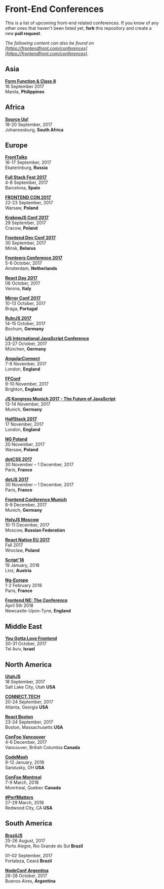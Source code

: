 # Front-End Conferences

This is a list of upcoming front-end related conferences. If you know of any other ones that haven't been listed yet, **fork** this repository and create a new **pull request**.

*The following content can also be found on [https://frontendfront.com/conferences](https://frontendfront.com/conferences).*


## Asia
[**Form Function & Class 8**](http://2017.formfunctionclass.com)  
16 September 2017  
Manila, **Philippines**


## Africa

[**Source Up!**](https://sourceup.co.za/)  
18-20 September, 2017  
Johannesburg, **South Africa**


## Europe

[**FrontTalks**](http://fronttalks.ru/)  
16-17 September, 2017  
Ekaterinburg, **Russia**

[**Full Stack Fest 2017**](http://2017.fullstackfest.com/)  
4-8 September, 2017  
Barcelona, **Spain**

[**FRONTEND CON 2017**](http://frontend-con.io/)  
22-23 September, 2017  
Warsaw, **Poland**

[**KrakowJS Conf 2017**](http://conf.krakowjs.pl/)  
29 September, 2017  
Cracow, **Poland**

[**Frontend Dev Conf 2017**](https://fdconf.by/)  
30 September, 2017  
Minsk, **Belarus**

[**Fronteers Conference 2017**](https://fronteers.nl/congres/2017)  
5-6 October, 2017  
Amsterdam, **Netherlands**

[**React Day 2017**](http://2017.reactjsday.it/)  
06 October, 2017  
Verona, **Italy**

[**Mirror Conf 2017**](http://www.mirrorconf.com/)  
10-13 October, 2017  
Braga, **Portugal**

[**RuhrJS 2017**](https://2017.ruhrjs.de/)  
14-15 October, 2017  
Bochum, **Germany**

[**iJS International JavaScript Conference**](https://javascript-conference.com/)  
23-27 October, 2017  
München, **Germany**

[**AngularConnect**](http://angularconnect.com/)  
7-8 November, 2017  
London, **England**

[**FFConf**](http://ffconf.org/)  
9-10 November, 2017  
Brighton, **England**

[**JS Kongress Munich 2017 - The Future of JavaScript**](https://js-kongress.de/)  
13-14 November, 2017  
Munich, **Germany**

[**HalfStack 2017**](http://halfstackconf.com/)  
17 November, 2017  
London, **England**

[**NG Poland**](http://www.ng-poland.pl/)  
20 November, 2017  
Warsaw, **Poland**

[**dotCSS 2017**](https://www.dotcss.io/)  
30 November – 1 December, 2017   
Paris, **France**

[**dotJS 2017**](https://www.dotjs.io/)  
30 November – 1 December, 2017   
Paris, **France**

[**Frontend Conference Munich**](https://frontconf.com/)  
8-9 December, 2017  
Munich, **Germany**

[**HolyJS Moscow**](https://holyjs-moscow.ru/en/)  
10-11 December, 2017  
Moscow, **Russian Federation**

[**React Native EU 2017**](http://react-native.eu/)  
Fall 2017  
Wroclaw, **Poland**

[**Script'18**](https://scriptconf.org)  
19 January, 2018  
Linz, **Austria**

[**Ng-Europe**](https://ngeurope.org/)  
1-2 February 2018  
Paris, **France**

[**Frontend NE: The Conference**](https://2018.frontendne.co.uk)  
April 5th 2018  
Newcastle-Upon-Tyne, **England**

## Middle East

[**You Gotta Love Frontend**](https://www.yougottalovefrontend.com/)  
30-31 October, 2017  
Tel Aviv, **Israel**


## North America

[**UtahJS**](https://conf.utahjs.com/)  
18 September, 2017  
Salt Lake City, Utah **USA**

[**CONNECT.TECH**](http://connect.tech/)  
20-24 September, 2017  
Atlanta, Georgia **USA**

[**React Boston**](http://www.reactboston.com/)  
23-24 September, 2017  
Boston, Massachusetts **USA**

[**ConFoo Vancouver**](https://confoo.ca/en/yvr2017)  
4-6 December, 2017  
Vancouver, British Columbia **Canada**

[**CodeMash**](https://codemash.org)  
9-12 January, 2018  
Sandusky, OH **USA**

[**ConFoo Montreal**](https://confoo.ca/en/yul2018)  
7-9 March, 2018  
Monrtreal, Quebec **Canada**

[**#PerfMatters**](https://perfmattersconf.com)  
27-29 March, 2018  
Redwood City, CA **USA**

## South America

[**BrazilJS**](https://braziljs.org/conf/)  
25-26 August, 2017  
Porto Alegre, Rio Grande do Sul **Brazil** 

01-02 September, 2017  
Fortaleza, Ceará **Brazil**

[**NodeConf Argentina**](https://2017.nodeconf.com.ar/)  
26-28 October, 2017  
Buenos Aires, **Argentina** 
